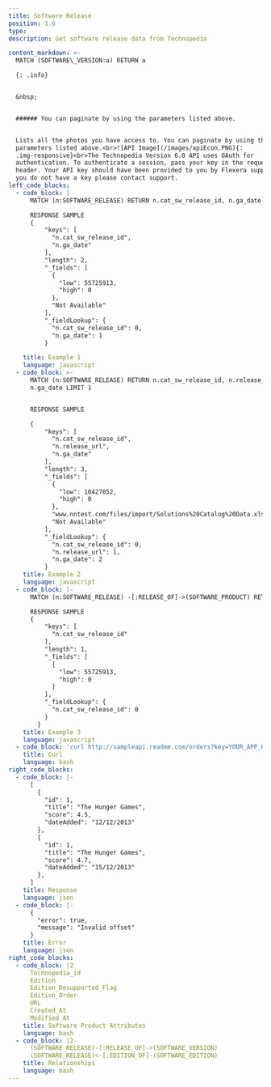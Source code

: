 ```yaml
---
title: Software Release
position: 1.6
type:
description: Get software release data from Technopedia

content_markdown: >-
  MATCH (SOFTWARE\_VERSION:a) RETURN a

  {: .info}


  &nbsp;


  ###### You can paginate by using the parameters listed above.


  Lists all the photos you have access to. You can paginate by using the
  parameters listed above.<br>![API Image](/images/apiEcon.PNG){:
  .img-responsive}<br>The Technopedia Version 6.0 API uses OAuth for
  authentication. To authenticate a session, pass your key in the request
  header. Your API key should have been provided to you by Flexera support. If
  you do not have a key please contact support.
left_code_blocks:
  - code_block: |
      MATCH (n:SOFTWARE_RELEASE) RETURN n.cat_sw_release_id, n.ga_date

      RESPONSE SAMPLE
      {
          "keys": [
            "n.cat_sw_release_id",
            "n.ga_date"
          ],
          "length": 2,
          "_fields": [
            {
              "low": 55725913,
              "high": 0
            },
            "Not Available"
          ],
          "_fieldLookup": {
            "n.cat_sw_release_id": 0,
            "n.ga_date": 1
          }

    title: Example 1
    language: javascript
  - code_block: >-
      MATCH (n:SOFTWARE_RELEASE) RETURN n.cat_sw_release_id, n.release_url,
      n.ga_date LIMIT 1


      RESPONSE SAMPLE

      {
          "keys": [
            "n.cat_sw_release_id",
            "n.release_url",
            "n.ga_date"
          ],
          "length": 3,
          "_fields": [
            {
              "low": 10427852,
              "high": 0
            },
            "www.nntest.com/files/import/Solutions%20Catalog%20Data.xls",
            "Not Available"
          ],
          "_fieldLookup": {
            "n.cat_sw_release_id": 0,
            "n.release_url": 1,
            "n.ga_date": 2
          }
    title: Example 2
    language: javascript
  - code_block: |-
      MATCH (n:SOFTWARE_RELEASE) -[:RELEASE_OF]->(SOFTWARE_PRODUCT) RETURN n.cat_sw_release_id LIMIT 5

      RESPONSE SAMPLE
      {
          "keys": [
            "n.cat_sw_release_id"
          ],
          "length": 1,
          "_fields": [
            {
              "low": 55725913,
              "high": 0
            }
          ],
          "_fieldLookup": {
            "n.cat_sw_release_id": 0
          }
        }
    title: Example 3
    language: javascript
  - code_block: 'curl http://sampleapi.readme.com/orders?key=YOUR_APP_KEY'
    title: Curl
    language: bash
right_code_blocks:
  - code_block: |-
      [
        {
          "id": 1,
          "title": "The Hunger Games",
          "score": 4.5,
          "dateAdded": "12/12/2013"
        },
        {
          "id": 1,
          "title": "The Hunger Games",
          "score": 4.7,
          "dateAdded": "15/12/2013"
        },
      ]
    title: Response
    language: json
  - code_block: |-
      {
        "error": true,
        "message": "Invalid offset"
      }
    title: Error
    language: json
right_code_blocks:
  - code_block: |2
      Technopedia_id
      Edition
      Edition_Desupported_Flag
      Edition_Order
      URL
      Created_At
      Modified_At
    title: Software Product Attributes
    language: bash
  - code_block: |2-
      (SOFTWARE_RELEASE)-[:RELEASE_OF]->(SOFTWARE_VERSION)
      (SOFTWARE_RELEASE)<-[:EDITION_OF]-(SOFTWARE_EDITION)
    title: Relationships
    language: bash
---
```


